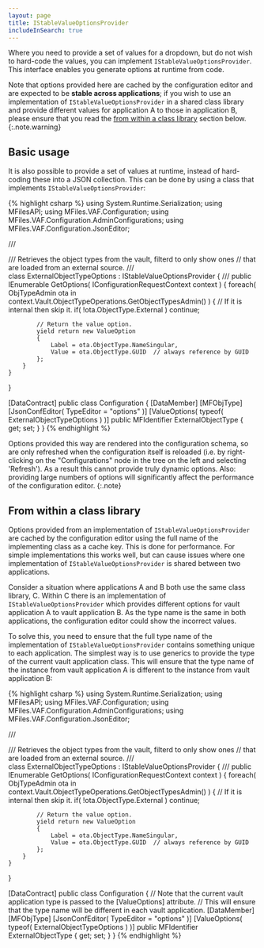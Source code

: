 ```yaml
---
layout: page
title: IStableValueOptionsProvider
includeInSearch: true
---
```


Where you need to provide a set of values for a dropdown, but do not wish to hard-code the values, you can implement `IStableValueOptionsProvider`.  This interface enables you generate options at runtime from code.

Note that options provided here are cached by the configuration editor and are expected to be **stable across applications**; if you wish to use an implementation of `IStableValueOptionsProvider` in a shared class library and provide different values for application A to those in application B, please ensure that you read the [from within a class library](#from-within-a-class-library) section below.
{:.note.warning}

## Basic usage

It is also possible to provide a set of values at runtime, instead of hard-coding these into a JSON collection.  This can be done by using a class that implements `IStableValueOptionsProvider`:

{% highlight csharp %}
using System.Runtime.Serialization;
using MFilesAPI;
using MFiles.VAF.Configuration;
using MFiles.VAF.Configuration.AdminConfigurations;
using MFiles.VAF.Configuration.JsonEditor;

/// <summary>
/// Retrieves the object types from the vault, filterd to only show ones
// that are loaded from an external source.
/// </summary>
class ExternalObjectTypeOptions : IStableValueOptionsProvider
{
	/// <inheritdoc />
	public IEnumerable<ValueOption> GetOptions( IConfigurationRequestContext context )
	{
		foreach( ObjTypeAdmin ota in context.Vault.ObjectTypeOperations.GetObjectTypesAdmin() )
		{
			// If it is internal then skip it.
			if( !ota.ObjectType.External )
				continue;

			// Return the value option.
			yield return new ValueOption
			{
				Label = ota.ObjectType.NameSingular,
				Value = ota.ObjectType.GUID  // always reference by GUID
			};
		}
	}
}

[DataContract]
public class Configuration
{
	[DataMember]
	[MFObjType]
	[JsonConfEditor( TypeEditor = "options" )]
	[ValueOptions( typeof( ExternalObjectTypeOptions ) )]
	public MFIdentifier ExternalObjectType { get; set; }
}
{% endhighlight %}

Options provided this way are rendered into the configuration schema, so are only refreshed when the configuration itself is reloaded (i.e. by right-clicking on the "Configurations" node in the tree on the left and selecting 'Refresh').  As a result this cannot provide truly dynamic options.  Also: providing large numbers of options will significantly affect the performance of the configuration editor.
{:.note}

## From within a class library

Options provided from an implementation of `IStableValueOptionsProvider` are cached by the configuration editor using the full name of the implementing class as a cache key.  This is done for performance.  For simple implementations this works well, but can cause issues where one implementation of `IStableValueOptionsProvider` is shared between two applications.

Consider a situation where applications A and B both use the same class library, C.  Within C there is an implementation of `IStableValueOptionsProvider` which provides different options for vault application A to vault application B.  As the type name is the same in both applications, the configuration editor could show the incorrect values.

To solve this, you need to ensure that the full type name of the implementation of `IStableValueOptionsProvider` contains something unique to each application.  The simplest way is to use generics to provide the type of the current vault application class.  This will ensure that the type name of the instance from vault application A is different to the instance from vault application B:


{% highlight csharp %}
using System.Runtime.Serialization;
using MFilesAPI;
using MFiles.VAF.Configuration;
using MFiles.VAF.Configuration.AdminConfigurations;
using MFiles.VAF.Configuration.JsonEditor;

/// <summary>
/// Retrieves the object types from the vault, filterd to only show ones
// that are loaded from an external source.
/// </summary>
class ExternalObjectTypeOptions<TVaultApplicationType> : IStableValueOptionsProvider
{
	/// <inheritdoc />
	public IEnumerable<ValueOption> GetOptions( IConfigurationRequestContext context )
	{
		foreach( ObjTypeAdmin ota in context.Vault.ObjectTypeOperations.GetObjectTypesAdmin() )
		{
			// If it is internal then skip it.
			if( !ota.ObjectType.External )
				continue;

			// Return the value option.
			yield return new ValueOption
			{
				Label = ota.ObjectType.NameSingular,
				Value = ota.ObjectType.GUID  // always reference by GUID
			};
		}
	}
}

[DataContract]
public class Configuration
{
	// Note that the current vault application type is passed to the [ValueOptions] attribute.
	// This will ensure that the type name will be different in each vault application.
	[DataMember]
	[MFObjType]
	[JsonConfEditor( TypeEditor = "options" )]
	[ValueOptions( typeof( ExternalObjectTypeOptions<VaultApplication> ) )]
	public MFIdentifier ExternalObjectType { get; set; }
}
{% endhighlight %}
